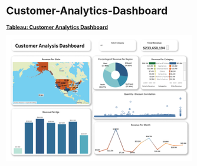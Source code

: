 # Customer-Analytics-Dashboard

**[Tableau: Customer Analytics Dashboard](https://public.tableau.com/app/profile/derricktogodui/viz/CustomerAnalytics_16971400699500/Dashboard3)**

![dash](https://github.com/derricktogodui/Customer-Analytics-Dashboard/blob/main/Dashboard%203.png)
